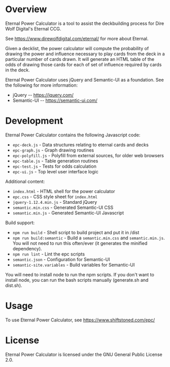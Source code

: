 # Overview

Eternal Power Calculator is a tool to assist the deckbuilding process
for Dire Wolf Digital's Eternal CCG.

See https://www.direwolfdigital.com/eternal/ for more about Eternal.

Given a decklist, the power calculator will compute the probability of
drawing the power and influence necessary to play cards from the deck
in a particular number of cards drawn.  It will generate an HTML table
of the odds of drawing those cards for each of set of influence
required by cards in the deck.

Eternal Power Calculator uses jQuery and Semantic-UI as a foundation.
See the following for more information:

* jQuery -- https://jquery.com/
* Semantic-UI -- https://semantic-ui.com/

# Development

Eternal Power Calculator contains the following Javascript code:

* `epc-deck.js` - Data structures relating to eternal cards and decks
* `epc-graph.js` - Graph drawing routines
* `epc-polyfill.js` - Polyfill from external sources, for older web browsers
* `epc-table.js` - Table generation routines
* `epc-test.js` - Tests for odds calculation
* `epc-ui.js` - Top level user interface logic

Additional content:

* `index.html` - HTML shell for the power calculator
* `epc.css` - CSS style sheet for `index.html`
* `jquery-1.12.4.min.js` - Standard jQuery
* `semantic.min.css` - Generated Semantic-UI CSS
* `semantic.min.js` - Generated Semantic-UI Javascript

Build support:

* `npm run build` - Shell script to build project and put it in /dist
* `npm run build:semantic` - Build a `semantic.min.css` and `semantic.min.js`. 
   You will not need to run this often/ever (it generates the minified dependency).
* `npm run lint` - Lint the epc scripts
* `semantic.json` - Configuration for Semantic-UI 
* `semantic-site.variables` - Build variables for Semantic-UI

You will need to install node to run the npm scripts. If you don't want
to install node, you can run the bash scripts manually (generate.sh and dist.sh).

# Usage

To use Eternal Power Calculator, see https://www.shiftstoned.com/epc/

# License

Eternal Power Calculator is licensed under the GNU General Public License 2.0.
